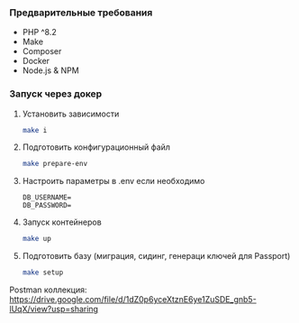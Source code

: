 ### Предварительные требования

* PHP ^8.2
* Make
* Composer
* Docker
* Node.js & NPM

### Запуск через докер

1. Установить зависимости
    ```sh
    make i
    ```

2. Подготовить конфигурационный файл
     ```sh
    make prepare-env
    ```

3. Настроить параметры в .env если необходимо
    ```dotenv
    DB_USERNAME=
    DB_PASSWORD=
    ```

4. Запуск контейнеров
    ```sh
    make up
    ```

5. Подготовить базу (миграция, сидинг, генераци ключей для Passport)
    ```sh
    make setup
    ```

Postman коллекция:
https://drive.google.com/file/d/1dZ0p6yceXtznE6ye1ZuSDE_gnb5-lUqX/view?usp=sharing

